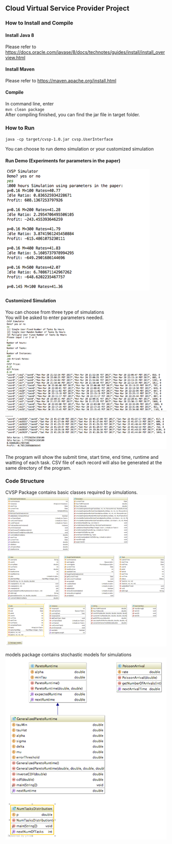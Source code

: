 ## Cloud Virtual Service Provider Project

### How to Install and Compile
#### Install Java 8  
Please refer to https://docs.oracle.com/javase/8/docs/technotes/guides/install/install_overview.html  

#### Install Maven  
Please refer to https://maven.apache.org/install.html

#### Compile  
In command line, enter  
`mvn clean package`  
After compiling finished, you can find the jar file in target folder.

### How to Run  
`java -cp target/cvsp-1.0.jar cvsp.UserInterface`  

You can choose to run demo simulation or your customized simulation
#### Run Demo (Experiments for parameters in the paper)

![Image of demo](images/demo.png)

#### Customized Simulation  
You can choose from three type of simulations  
You will be asked to enter parameters needed.
![Image of Customized Simulation](images/singleUserFixedNumTasks1.png)  
......
![Image of Customized Simulation2](images/singleUserFixedNumTasks2.png)

The program will show the submit time, start time, end time, runtime and waitting of each task.
CSV file of each record will also be generated at the same directory of the program.

### Code Structure
CVSP Package contains basic classes required by simulations.  
![Image of Code Structure](images/diagram.png)  

models package contains stochastic models for simulations  
![Image of Code Structure](images/model-diagram.png)  

